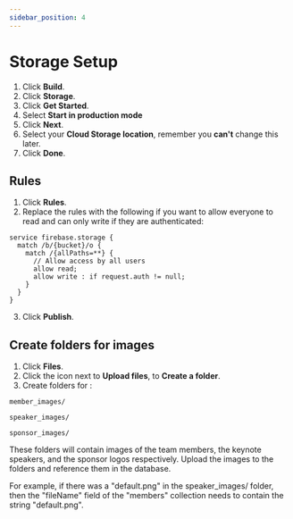 ```yaml
---
sidebar_position: 4
---
```


# Storage Setup

1. Click **Build**.
2. Click **Storage**.
3. Click **Get Started**.
4. Select **Start in production mode**
5. Click **Next**.
6. Select your **Cloud Storage location**, remember you **can't** change this later.
7. Click **Done**.

## Rules

1. Click **Rules**.
2. Replace the rules with the following if you want to allow everyone to read and can only write if they are authenticated:

```CEL
service firebase.storage {
  match /b/{bucket}/o {
    match /{allPaths=**} {
      // Allow access by all users
      allow read;
      allow write : if request.auth != null;
    }
  }
}
```

3. Click **Publish**.

## Create folders for images

1. Click **Files**.
2. Click the icon next to **Upload files**, to **Create a folder**.
3. Create folders for :

`member_images/`

`speaker_images/`

`sponsor_images/`

These folders will contain images of the team members, the keynote speakers, and the sponsor logos respectively. Upload the images to the folders and reference them in the database.

For example, if there was a "default.png" in the speaker_images/ folder, then the "fileName" field of the "members" collection needs to contain the string "default.png".







